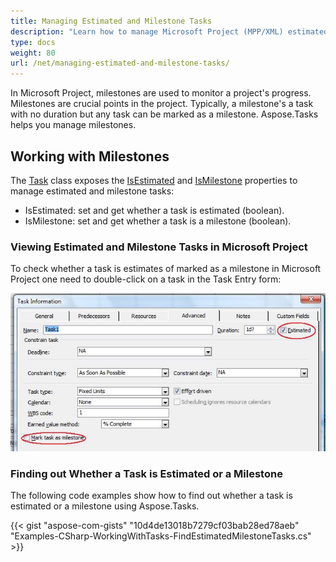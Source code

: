```yaml
---
title: Managing Estimated and Milestone Tasks
description: "Learn how to manage Microsoft Project (MPP/XML) estimated and milestone tasks using Aspose.Tasks for .NET."
type: docs
weight: 80
url: /net/managing-estimated-and-milestone-tasks/
---
```


In Microsoft Project, milestones are used to monitor a project's progress. Milestones are crucial points in the project. Typically, a milestone's a task with no duration but any task can be marked as a milestone. Aspose.Tasks helps you manage milestones.

## **Working with Milestones**
The [Task](https://apireference.aspose.com/tasks/net/aspose.tasks/task) class exposes the [IsEstimated](https://apireference.aspose.com/tasks/net/aspose.tasks/tsk/fields/isestimated) and [IsMilestone](https://apireference.aspose.com/tasks/net/aspose.tasks/tsk/fields/ismilestone) properties to manage estimated and milestone tasks:

- IsEstimated: set and get whether a task is estimated (boolean).
- IsMilestone: set and get whether a task is a milestone (boolean).

### **Viewing Estimated and Milestone Tasks in Microsoft Project**
To check whether a task is estimates of marked as a milestone in Microsoft Project one need to double-click on a task in the Task Entry form:

![is the task a milestone or estimated](managing-estimated-and-milestone-tasks_1.png)

### **Finding out Whether a Task is Estimated or a Milestone**
The following code examples show how to find out whether a task is estimated or a milestone using Aspose.Tasks.

{{< gist "aspose-com-gists" "10d4de13018b7279cf03bab28ed78aeb" "Examples-CSharp-WorkingWithTasks-FindEstimatedMilestoneTasks.cs" >}}
